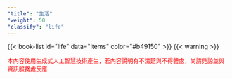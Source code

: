 ```yaml
---
"title": "生活"
"weight": 50
"classify": "life"
---
```


{{< book-list id="life" data="items" color="#b49150" >}}
{{< warning >}}
<p>
   <font color="red" size="2pt">本內容使用生成式人工智慧技術產生，若內容說明有不清楚與不得體處，尚請見諒並與資訊服務處反應</font>
</p>
